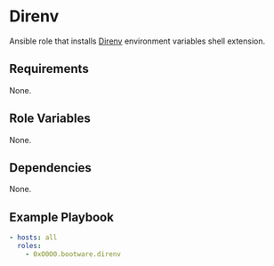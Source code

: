 # Direnv

Ansible role that installs [Direnv](https://direnv.net/) environment variables
shell extension.

## Requirements

None.

## Role Variables

None.

## Dependencies

None.

## Example Playbook

```yaml
- hosts: all
  roles:
    - 0xO0O0.bootware.direnv
```
